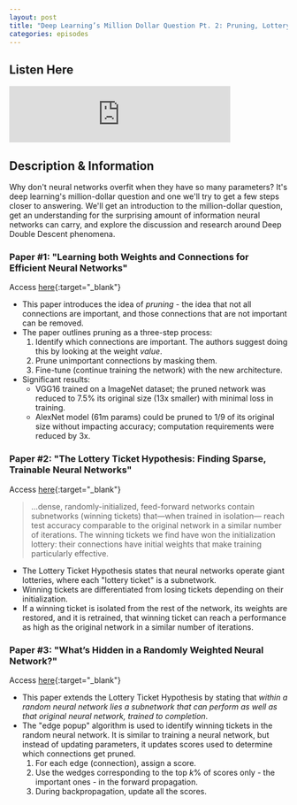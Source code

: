 ```yaml
---
layout: post
title: "Deep Learning’s Million Dollar Question Pt. 2: Pruning, Lottery Tickets, and High-Performance Random Networks | Ep. 2"
categories: episodes
---
```


## Listen Here
<html>
  <iframe src="https://anchor.fm/andre-ye/embed/episodes/Deep-Learnings-Million-Dollar-Question-Pt--2-Pruning--Lottery-Tickets--and-High-Performance-Random-Networks--Ep--2-eqlhl1" height="102px" width="400px" frameborder="0" scrolling="no"></iframe>
</html>

## Description & Information
Why don't neural networks overfit when they have so many parameters? It's deep learning's million-dollar question and one we'll try to get a few steps closer to answering. We'll get an introduction to the million-dollar question, get an understanding for the surprising amount of information neural networks can carry, and explore the discussion and research around Deep Double Descent phenomena.

### Paper #1: "Learning both Weights and Connections for Efficient Neural Networks"
Access [here](https://arxiv.org/pdf/1506.02626.pdf){:target="_blank"}
- This paper introduces the idea of *pruning* - the idea that not all connections are important, and those connections that are not important can be removed.
- The paper outlines pruning as a three-step process:
  1. Identify which connections are important. The authors suggest doing this by looking at the weight *value*.
  2. Prune unimportant connections by masking them.
  3. Fine-tune (continue training the network) with the new architecture.
- Significant results:
  - VGG16 trained on a ImageNet dataset; the pruned network was reduced to 7.5% its original size (13x smaller) with minimal loss in training.
  - AlexNet model (61m params) could be pruned to 1/9 of its original size without impacting accuracy; computation requirements were reduced by 3x.

### Paper #2: "The Lottery Ticket Hypothesis: Finding Sparse, Trainable Neural Networks"
Access [here](https://arxiv.org/pdf/1803.03635v4.pdf){:target="_blank"}
> ...dense, randomly-initialized, feed-forward networks contain subnetworks (winning tickets) that—when trained in isolation— reach test accuracy comparable to the original network in a similar number of iterations. The winning tickets we find have won the initialization lottery: their connections have initial weights that make training particularly effective.
- The Lottery Ticket Hypothesis states that neural networks operate giant lotteries, where each "lottery ticket" is a subnetwork.
- Winning tickets are differentiated from losing tickets depending on their initialization.
- If a winning ticket is isolated from the rest of the network, its weights are restored, and it is retrained, that winning ticket can reach a performance as high as the original network in a similar number of iterations.

### Paper #3: "What’s Hidden in a Randomly Weighted Neural Network?"
Access [here](https://arxiv.org/pdf/1911.13299.pdf){:target="_blank"}
- This paper extends the Lottery Ticket Hypothesis by stating that *within a random neural network lies a subnetwork that can perform as well as that original neural network, trained to completion*.
- The "edge popup" algorithm is used to identify winning tickets in the random neural network. It is similar to training a neural network, but instead of updating parameters, it updates scores used to determine which connections get pruned.
  1. For each edge (connection), assign a score.
  2. Use the wedges corresponding to the top *k*% of scores only - the important ones - in the forward propagation.
  3. During backpropagation, update all the scores.
